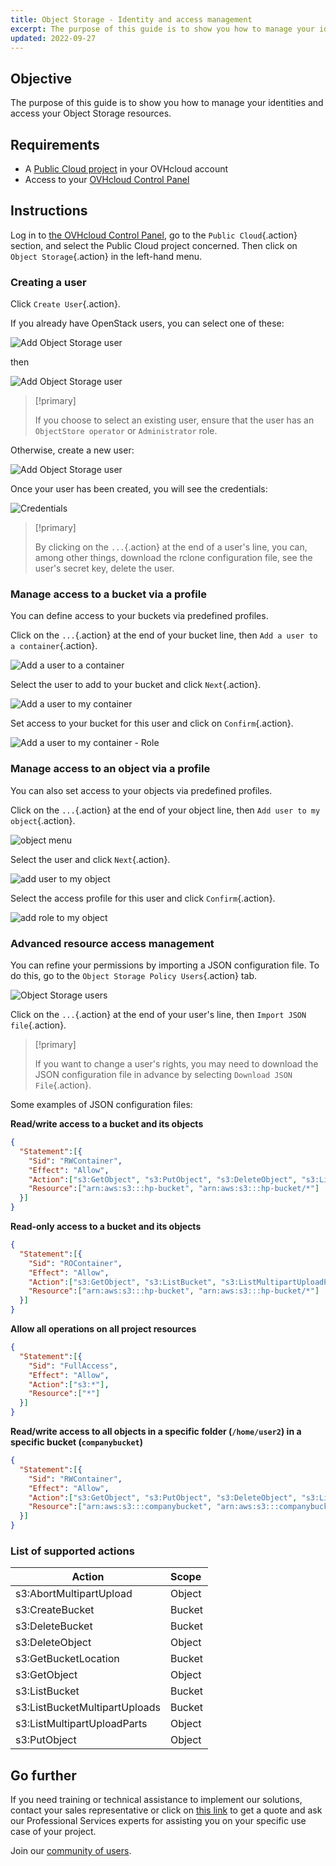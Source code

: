 ```yaml
---
title: Object Storage - Identity and access management
excerpt: The purpose of this guide is to show you how to manage your identities and access your Object Storage resources
updated: 2022-09-27
---
```


## Objective

The purpose of this guide is to show you how to manage your identities and access your Object Storage resources.

## Requirements

- A [Public Cloud project](/links/public-cloud/public-cloud) in your OVHcloud account
- Access to your [OVHcloud Control Panel](/links/manager)

## Instructions

Log in to [the OVHcloud Control Panel](/links/manager), go to the `Public Cloud`{.action} section, and select the Public Cloud project concerned. Then click on `Object Storage`{.action} in the left-hand menu.

### Creating a user

Click `Create User`{.action}.

If you already have OpenStack users, you can select one of these:

![Add Object Storage user](images/highperf-identity-and-access-management-20220928085304931.png)

then

![Add Object Storage user](images/highperf-identity-and-access-management-2022092808554688.png)

> [!primary]
>
> If you choose to select an existing user, ensure that the user has an `ObjectStore operator` or `Administrator` role.
>

Otherwise, create a new user:

![Add Object Storage user](images/highperf-identity-and-access-management-20220928085501719.png)

Once your user has been created, you will see the credentials:

![Credentials](images/highperf-identity-and-access-management-20220928085714656.png)

> [!primary]
>
> By clicking on the `...`{.action} at the end of a user's line, you can, among other things, download the rclone configuration file, see the user's secret key, delete the user.
>

### Manage access to a bucket via a profile

You can define access to your buckets via predefined profiles.

Click on the `...`{.action} at the end of your bucket line, then `Add a user to a container`{.action}.

![Add a user to a container](images/highperf-identity-and-access-management-20220928090844174.png)

Select the user to add to your bucket and click `Next`{.action}.

![Add a user to my container](images/highperf-identity-and-access-management-20220928083641625.png)

Set access to your bucket for this user and click on `Confirm`{.action}.

![Add a user to my container - Role](images/highperf-identity-and-access-management-20220928083800300.png)

### Manage access to an object via a profile

You can also set access to your objects via predefined profiles.

Click on the `...`{.action} at the end of your object line, then `Add user to my object`{.action}.

![object menu](images/highperf-identity-and-access-management-20220928084137918.png)

Select the user and click `Next`{.action}.

![add user to my object](images/highperf-identity-and-access-management-20220928084222940.png)

Select the access profile for this user and click `Confirm`{.action}.

![add role to my object](images/highperf-identity-and-access-management-20220928084308265.png)

### Advanced resource access management

You can refine your permissions by importing a JSON configuration file. To do this, go to the `Object Storage Policy Users`{.action} tab.

![Object Storage users](images/highperf-identity-and-access-management-20220928084435242.png)

Click on the `...`{.action} at the end of your user's line, then `Import JSON file`{.action}.

> [!primary]
>
> If you want to change a user's rights, you may need to download the JSON configuration file in advance by selecting `Download JSON File`{.action}.
>

Some examples of JSON configuration files:

**Read/write access to a bucket and its objects**

```json
{
  "Statement":[{
    "Sid": "RWContainer",
    "Effect": "Allow",
    "Action":["s3:GetObject", "s3:PutObject", "s3:DeleteObject", "s3:ListBucket", "s3:ListMultipartUploadParts", "s3:ListBucketMultipartUploads", "s3:AbortMultipartUpload", "s3:GetBucketLocation"],
    "Resource":["arn:aws:s3:::hp-bucket", "arn:aws:s3:::hp-bucket/*"]
  }]
}
```

**Read-only access to a bucket and its objects**

```json
{
  "Statement":[{
    "Sid": "ROContainer",
    "Effect": "Allow",
    "Action":["s3:GetObject", "s3:ListBucket", "s3:ListMultipartUploadParts", "s3:ListBucketMultipartUploads"],
    "Resource":["arn:aws:s3:::hp-bucket", "arn:aws:s3:::hp-bucket/*"]
  }]
}
```

**Allow all operations on all project resources**

```json
{
  "Statement":[{
    "Sid": "FullAccess",
    "Effect": "Allow",
    "Action":["s3:*"],
    "Resource":["*"]
  }]
}
```

**Read/write access to all objects in a specific folder (`/home/user2`) in a specific bucket (`companybucket`)**

```json
{
  "Statement":[{
    "Sid": "RWContainer",
    "Effect": "Allow",
    "Action":["s3:GetObject", "s3:PutObject", "s3:DeleteObject", "s3:ListBucket", "s3:ListMultipartUploadParts", "s3:ListBucketMultipartUploads", "s3:AbortMultipartUpload", "s3:GetBucketLocation"],
    "Resource":["arn:aws:s3:::companybucket", "arn:aws:s3:::companybucket/home/user2/*"]
  }]
}
```

### List of supported actions

| Action | Scope |
|------|:------|
| s3:AbortMultipartUpload | Object |
| s3:CreateBucket | Bucket |
| s3:DeleteBucket | Bucket |
| s3:DeleteObject | Object |
| s3:GetBucketLocation | Bucket |
| s3:GetObject | Object |
| s3:ListBucket | Bucket |
| s3:ListBucketMultipartUploads | Bucket |
| s3:ListMultipartUploadParts | Object |
| s3:PutObject | Object |

## Go further

If you need training or technical assistance to implement our solutions, contact your sales representative or click on [this link](/links/professional-services) to get a quote and ask our Professional Services experts for assisting you on your specific use case of your project.

Join our [community of users](/links/community).

